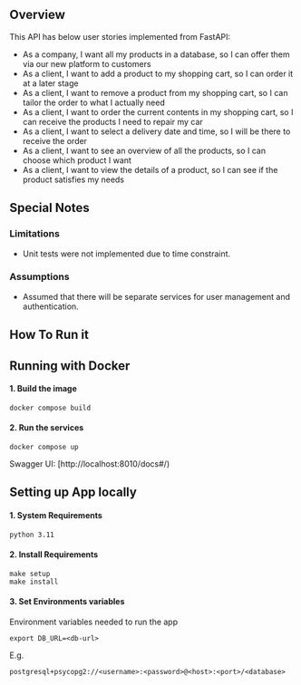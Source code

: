 Overview
---------
This API has below user stories implemented from FastAPI:

* As a company, I want all my products in a database, so I can offer them via our new platform to customers
* As a client, I want to add a product to my shopping cart, so I can order it at a later stage
* As a client, I want to remove a product from my shopping cart, so I can tailor the order to what I actually need
* As a client, I want to order the current contents in my shopping cart, so I can receive the products I need to repair my car
* As a client, I want to select a delivery date and time, so I will be there to receive the order
* As a client, I want to see an overview of all the products, so I can choose which product I want
* As a client, I want to view the details of a product, so I can see if the product satisfies my needs


Special Notes
--------------

### Limitations
* Unit tests were not implemented due to time constraint.

### Assumptions
* Assumed that there will be separate services for user management and authentication.

How To Run it
--------------
## Running with Docker

#### 1. Build the image

```shell
docker compose build
```

#### 2. Run the services

```shell
docker compose up
```
Swagger UI:  [http://localhost:8010/docs#/)

## Setting up App locally

#### 1. System Requirements

```shell
python 3.11
```

#### 2. Install Requirements

```shell
make setup
make install
```

#### 3. Set Environments variables

Environment variables needed to run the app
```shell
export DB_URL=<db-url>
```
E.g.
```
postgresql+psycopg2://<username>:<password>@<host>:<port>/<database>
```
